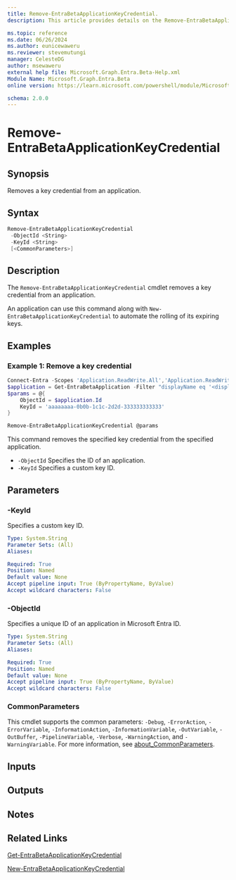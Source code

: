 ```yaml
---
title: Remove-EntraBetaApplicationKeyCredential.
description: This article provides details on the Remove-EntraBetaApplicationKeyCredential command.

ms.topic: reference
ms.date: 06/26/2024
ms.author: eunicewaweru
ms.reviewer: stevemutungi
manager: CelesteDG
author: msewaweru
external help file: Microsoft.Graph.Entra.Beta-Help.xml
Module Name: Microsoft.Graph.Entra.Beta
online version: https://learn.microsoft.com/powershell/module/Microsoft.Graph.Entra.Beta/Remove-EntraBetaApplicationKeyCredential

schema: 2.0.0
---
```


# Remove-EntraBetaApplicationKeyCredential

## Synopsis

Removes a key credential from an application.

## Syntax

```powershell
Remove-EntraBetaApplicationKeyCredential
 -ObjectId <String> 
 -KeyId <String> 
 [<CommonParameters>]
```

## Description

The `Remove-EntraBetaApplicationKeyCredential` cmdlet removes a key credential from an application.

An application can use this command along with `New-EntraBetaApplicationKeyCredential` to automate the rolling of its expiring keys.

## Examples

### Example 1: Remove a key credential

```powershell
Connect-Entra -Scopes 'Application.ReadWrite.All','Application.ReadWrite.OwnedBy'
$application = Get-EntraBetaApplication -Filter "displayName eq '<displayName>'"
$params = @{
    ObjectId = $application.Id
    KeyId = 'aaaaaaaa-0b0b-1c1c-2d2d-333333333333'
}

Remove-EntraBetaApplicationKeyCredential @params
```

This command removes the specified key credential from the specified application.

- `-ObjectId` Specifies the ID of an application.
- `-KeyId` Specifies a custom key ID.

## Parameters

### -KeyId

Specifies a custom key ID.

```yaml
Type: System.String
Parameter Sets: (All)
Aliases:

Required: True
Position: Named
Default value: None
Accept pipeline input: True (ByPropertyName, ByValue)
Accept wildcard characters: False
```

### -ObjectId

Specifies a unique ID of an application in Microsoft Entra ID.

```yaml
Type: System.String
Parameter Sets: (All)
Aliases:

Required: True
Position: Named
Default value: None
Accept pipeline input: True (ByPropertyName, ByValue)
Accept wildcard characters: False
```

### CommonParameters

This cmdlet supports the common parameters: `-Debug`, `-ErrorAction`, `-ErrorVariable`, `-InformationAction`, `-InformationVariable`, `-OutVariable`, `-OutBuffer`, `-PipelineVariable`, `-Verbose`, `-WarningAction`, and `-WarningVariable`. For more information, see [about_CommonParameters](https://go.microsoft.com/fwlink/?LinkID=113216).

## Inputs

## Outputs

## Notes

## Related Links

[Get-EntraBetaApplicationKeyCredential](Get-EntraBetaApplicationKeyCredential.md)

[New-EntraBetaApplicationKeyCredential](New-EntraBetaApplicationKeyCredential.md)
